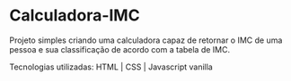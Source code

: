 # Calculadora-IMC
Projeto simples criando uma calculadora capaz de retornar o IMC de uma pessoa e sua classificação de acordo com a tabela de IMC.

Tecnologias utilizadas: HTML | CSS | Javascript vanilla
